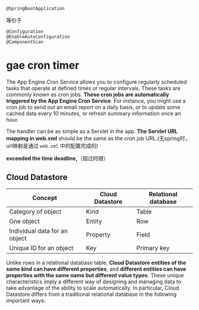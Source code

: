 `@SpringBootApplication`

等价于

```
@Configuration
@EnableAutoConfiguration
@ComponentScan
```


gae cron timer
==============
The App Engine Cron Service allows you to configure regularly scheduled tasks that operate at defined times or regular intervals. These tasks are commonly known as cron jobs. **These cron jobs are automatically triggered by the App Engine Cron Service**. For instance, you might use a cron job to send out an email report on a daily basis, or to update some cached data every 10 minutes, or refresh summary information once an hour.


The handler can be as simple as a Servlet in the app. **The Servlet URL mapping in web.xml** should be the same as the cron job URL.(无spring时，url映射是通过 `web.xml` 中的配置完成的)

**exceeded the time deadline,**（超过时限）


## Cloud Datastore

Concept | Cloud Datastore | Relational database
--------|-----------------|--------------------
Category of object | Kind | Table
One object | Entity | Row
Individual data for an object | Property | Field
Unique ID for an object | Key | Primary key

Unlike rows in a relational database table, **Cloud Datastore entities of the same kind can have different properties**, and **different entities can have properties with the same name but different value types**. These unique characteristics imply a different way of designing and managing data to take advantage of the ability to scale automatically. In particular, Cloud Datastore differs from a traditional relational database in the following important ways:

